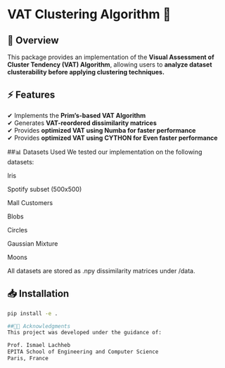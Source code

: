# VAT Clustering Algorithm 🚀

## 📌 Overview
This package provides an implementation of the **Visual Assessment of Cluster Tendency (VAT) Algorithm**, allowing users to **analyze dataset clusterability before applying clustering techniques.**  

## ⚡ Features
✔ Implements the **Prim’s-based VAT Algorithm**  
✔ Generates **VAT-reordered dissimilarity matrices**  
✔ Provides **optimized VAT using Numba for faster performance**  
✔ Provides **optimized VAT using CYTHON for Even faster performance**  

##📊 Datasets Used
We tested our implementation on the following datasets:

Iris

Spotify subset (500x500)

Mall Customers

Blobs

Circles

Gaussian Mixture

Moons

All datasets are stored as .npy dissimilarity matrices under /data.


## 📥 Installation
```bash
pip install -e .

##👨‍🏫 Acknowledgments
This project was developed under the guidance of:

Prof. Ismael Lachheb
EPITA School of Engineering and Computer Science
Paris, France

